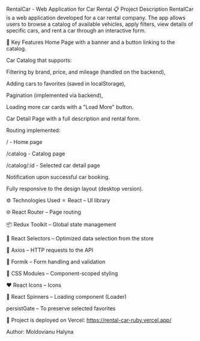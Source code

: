 RentalCar - Web Application for Car Rental
📋 Project Description
RentalCar is a web application developed for a car rental company. The app allows users to browse a catalog of available vehicles, apply filters, view details of specific cars, and rent a car through an interactive form.

🔧 Key Features
Home Page with a banner and a button linking to the catalog.

Car Catalog that supports:

Filtering by brand, price, and mileage (handled on the backend),

Adding cars to favorites (saved in localStorage),

Pagination (implemented via backend),

Loading more car cards with a "Load More" button.

Car Detail Page with a full description and rental form.

Routing implemented:

/ - Home page

/catalog - Catalog page

/catalog/:id - Selected car detail page

Notification upon successful car booking.

Fully responsive to the design layout (desktop version).

⚙️ Technologies Used
⚛️ React – UI library

🌐 React Router – Page routing

📦 Redux Toolkit – Global state management

🧠 React Selectors – Optimized data selection from the store

📡 Axios – HTTP requests to the API

📄 Formik – Form handling and validation

🎨 CSS Modules – Component-scoped styling

❤️ React Icons – Icons

🔄 React Spinners – Loading component (Loader)

persistGate – To preserve selected favorites

🔗 Project is deployed on Vercel:
https://rental-car-ruby.vercel.app/

Author: Moldovianu Halyna
